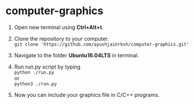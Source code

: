 # computer-graphics

1. Open new terminal using **Ctrl+Alt+t**.

2. Clone the repository to your computer.<br />
```git clone 'https://github.com/ayushjainrksh/computer-graphics.git'```

3. Navigate to the folder **Ubuntu16.04LTS** in terminal.

4. Run run.py script by typing<br />
```python ./run.py```<br />
or<br />
```python3 ./run.py```

5. Now you can include your graphics file in C/C++ programs.

